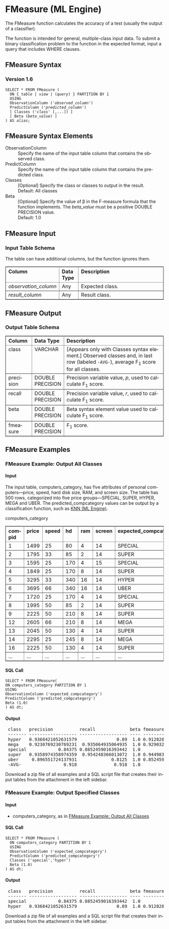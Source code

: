 <html><head></head><body><div class="nested0" aria-labelledby="ariaid-title1" topicindex="1" topicid="zad1507658869459" id="zad1507658869459"><h1 class="title topictitle1" id="ariaid-title1">FMeasure (ML Engine)</h1><div class="body conbody">
<p class="p">The FMeasure function calculates the accuracy of a test (usually the output of a classifier).</p>
<p class="p">The function is intended for general, multiple-class input data. To submit a binary classification problem to the function in the expected format, input a query that includes WHERE clauses.</p></div><div class="topic reference nested1" aria-labelledby="ariaid-title2" topicindex="2" topicid="uqc1507658915120" xml:lang="en-us" lang="en-us" id="uqc1507658915120">
<h2 class="title topictitle2" id="ariaid-title2">FMeasure Syntax</h2><div class="body refbody"><div class="section" id="uqc1507658915120__section_N1000E_N1000C_N10001">
<h3 class="title sectiontitle">Version 1.6</h3><pre class="pre codeblock" xml:space="preserve"><code>SELECT * FROM FMeasure (
  <span>ON { <var class="keyword varname">table</var> | <var class="keyword varname">view</var> | (<var class="keyword varname">query</var>) }</span> PARTITION BY 1
  USING
  ObservationColumn ('<var class="keyword varname">observed_column</var>')
  PredictColumn ('<var class="keyword varname">predicted_column</var>')
  [ Classes ('<var class="keyword varname">class</var>' [,...]) ]
  [ Beta (<var class="keyword varname">beta_value</var>) ]
) AS <var class="keyword varname">alias</var>;</code></pre></div></div></div><div class="topic reference nested1" aria-labelledby="ariaid-title3" topicindex="3" topicid="wwd1507658932203" xml:lang="en-us" lang="en-us" id="wwd1507658932203">
<h2 class="title topictitle2" id="ariaid-title3">FMeasure Syntax Elements</h2><div class="body refbody"><div class="section" id="wwd1507658932203__section_N10011_N1000E_N10001"><dl class="dl parml"><dt class="dt pt dlterm">ObservationColumn</dt><dd class="dd pd">Specify the name of the input table column that contains the observed class.</dd><dt class="dt pt dlterm">PredictColumn</dt><dd class="dd pd">Specify the name of the input table column that contains the predicted class.</dd><dt class="dt pt dlterm">Classes</dt><dd class="dd pd">[Optional] Specify the class or classes to output in the result.</dd><dd class="dd pd ddexpand">Default: All classes</dd><dt class="dt pt dlterm">Beta</dt><dd class="dd pd">[Optional] Specify the value of β in the F-measure formula that the function implements. The <var class="keyword varname">beta_value</var> must be a positive DOUBLE PRECISION value.</dd><dd class="dd pd ddexpand">Default: 1.0</dd></dl></div></div></div><div class="topic reference nested1" aria-labelledby="ariaid-title4" topicindex="4" topicid="vfa1507659349151" xml:lang="en-us" lang="en-us" id="vfa1507659349151">
<h2 class="title topictitle2" id="ariaid-title4">FMeasure Input</h2><div class="body refbody"><div class="section" id="vfa1507659349151__section_N1000E_N1000C_N10001">
<h3 class="title sectiontitle">Input Table Schema</h3>
<p class="p"><span>The table can have additional columns, but the function ignores them.</span></p><div class="tablenoborder"><table cellpadding="4" cellspacing="0" summary="" id="vfa1507659349151__table_N10014_N1000E_N1000C_N10001" class="table" frame="border" border="1" rules="all"><div class="caption"></div><colgroup span="1"><col style="width:25%" span="1"></col><col style="width:12.5%" span="1"></col><col style="width:62.5%" span="1"></col></colgroup><thead class="thead" style="text-align:left;"><tr class="row"><th class="entry nocellnorowborder" style="vertical-align:top;" id="d147303e152" rowspan="1" colspan="1">Column</th><th class="entry nocellnorowborder" style="vertical-align:top;" id="d147303e154" rowspan="1" colspan="1">Data Type</th><th class="entry cell-norowborder" style="vertical-align:top;" id="d147303e156" rowspan="1" colspan="1">Description</th></tr></thead><tbody class="tbody"><tr class="row"><td class="entry nocellnorowborder" style="vertical-align:top;" headers="d147303e152" rowspan="1" colspan="1"><var class="keyword varname">observation_column</var></td><td class="entry nocellnorowborder" style="vertical-align:top;" headers="d147303e154" rowspan="1" colspan="1">Any</td><td class="entry cell-norowborder" style="vertical-align:top;" headers="d147303e156" rowspan="1" colspan="1">Expected class.</td></tr><tr class="row"><td class="entry row-nocellborder" style="vertical-align:top;" headers="d147303e152" rowspan="1" colspan="1"><var class="keyword varname">result_column</var></td><td class="entry row-nocellborder" style="vertical-align:top;" headers="d147303e154" rowspan="1" colspan="1">Any</td><td class="entry cellrowborder" style="vertical-align:top;" headers="d147303e156" rowspan="1" colspan="1">Result class.</td></tr></tbody></table></div></div></div></div><div class="topic reference nested1" aria-labelledby="ariaid-title5" topicindex="5" topicid="ixa1507659364852" xml:lang="en-us" lang="en-us" id="ixa1507659364852">
<h2 class="title topictitle2" id="ariaid-title5">FMeasure Output</h2><div class="body refbody"><div class="section" id="ixa1507659364852__section_vbt_gd5_wcb">
<h3 class="title sectiontitle">Output Table Schema</h3><div class="tablenoborder"><table cellpadding="4" cellspacing="0" summary="" id="ixa1507659364852__table_N1000E_N1000C_N10001" class="table" frame="border" border="1" rules="all"><div class="caption"></div><colgroup span="1"><col style="width:16.666666666666664%" span="1"></col><col style="width:16.666666666666664%" span="1"></col><col style="width:66.66666666666666%" span="1"></col></colgroup><thead class="thead" style="text-align:left;"><tr class="row"><th class="entry nocellnorowborder" style="vertical-align:top;" id="d147303e194" rowspan="1" colspan="1">Column</th><th class="entry nocellnorowborder" style="vertical-align:top;" id="d147303e196" rowspan="1" colspan="1">Data Type</th><th class="entry cell-norowborder" style="vertical-align:top;" id="d147303e198" rowspan="1" colspan="1">Description</th></tr></thead><tbody class="tbody"><tr class="row"><td class="entry nocellnorowborder" style="vertical-align:top;" headers="d147303e194" rowspan="1" colspan="1">class</td><td class="entry nocellnorowborder" style="vertical-align:top;" headers="d147303e196" rowspan="1" colspan="1">VARCHAR</td><td class="entry cell-norowborder" style="vertical-align:top;" headers="d147303e198" rowspan="1" colspan="1">[Appears only with Classes syntax element.] Observed classes and, in last row (labeled <code class="ph codeph">-AVG-</code>), average F<span><sub>1</sub></span> score for all classes.</td></tr><tr class="row"><td class="entry nocellnorowborder" style="vertical-align:top;" headers="d147303e194" rowspan="1" colspan="1">precision</td><td class="entry nocellnorowborder" style="vertical-align:top;" headers="d147303e196" rowspan="1" colspan="1">DOUBLE PRECISION</td><td class="entry cell-norowborder" style="vertical-align:top;" headers="d147303e198" rowspan="1" colspan="1">Precision variable value, <var class="keyword varname">p</var>, used to calculate F<span><sub>1</sub></span> score.</td></tr><tr class="row"><td class="entry nocellnorowborder" style="vertical-align:top;" headers="d147303e194" rowspan="1" colspan="1">recall</td><td class="entry nocellnorowborder" style="vertical-align:top;" headers="d147303e196" rowspan="1" colspan="1">DOUBLE PRECISION</td><td class="entry cell-norowborder" style="vertical-align:top;" headers="d147303e198" rowspan="1" colspan="1">Precision variable value, <var class="keyword varname">r</var>, used to calculate F<span><sub>1</sub></span> score.</td></tr><tr class="row"><td class="entry nocellnorowborder" style="vertical-align:top;" headers="d147303e194" rowspan="1" colspan="1">beta</td><td class="entry nocellnorowborder" style="vertical-align:top;" headers="d147303e196" rowspan="1" colspan="1">DOUBLE PRECISION</td><td class="entry cell-norowborder" style="vertical-align:top;" headers="d147303e198" rowspan="1" colspan="1">Beta syntax element value used to calculate F<span><sub>1</sub></span> score.</td></tr><tr class="row"><td class="entry row-nocellborder" style="vertical-align:top;" headers="d147303e194" rowspan="1" colspan="1">fmeasure</td><td class="entry row-nocellborder" style="vertical-align:top;" headers="d147303e196" rowspan="1" colspan="1">DOUBLE PRECISION</td><td class="entry cellrowborder" style="vertical-align:top;" headers="d147303e198" rowspan="1" colspan="1">F<span><sub>1</sub></span> score.</td></tr></tbody></table></div></div></div></div><div class="topic concept nested1" aria-labelledby="ariaid-title6" topicindex="6" topicid="acb1510785554295" xml:lang="en-us" lang="en-us" id="acb1510785554295">
<h2 class="title topictitle2" id="ariaid-title6">FMeasure Examples</h2><div class="topic reference nested2" aria-labelledby="ariaid-title7" topicindex="7" topicid="yik1524168555227" xml:lang="en-us" lang="en-us" id="yik1524168555227">
<h3 class="title topictitle3" id="ariaid-title7">FMeasure Example: Output All Classes</h3><div class="body refbody"><div class="section" id="yik1524168555227__section_pjj_gjt_r2b">
<h4 class="title sectiontitle">Input</h4>
<p class="p">The input table, computers_category, has five attributes of personal computers—price, speed, hard disk size, RAM, and screen size. The table has 500 rows, categorized into five price groups—SPECIAL, SUPER, HYPER, MEGA and UBER. The predicted_compcategory values can be output by a classification function, such as <a href="rtp1558469989713.md#yqt1507665743867">KNN (ML Engine)</a>.</p><div class="tablenoborder"><table cellpadding="4" cellspacing="0" summary="" id="yik1524168555227__table_b5k_kjt_r2b" class="table" frame="border" border="1" rules="all"><div class="caption"><span>computers_category</span></div><colgroup span="1"><col style="width:12.5%" span="1"></col><col style="width:12.5%" span="1"></col><col style="width:12.5%" span="1"></col><col style="width:12.5%" span="1"></col><col style="width:12.5%" span="1"></col><col style="width:12.5%" span="1"></col><col style="width:12.5%" span="1"></col><col style="width:12.5%" span="1"></col></colgroup><thead class="thead" style="text-align:left;"><tr class="row"><th class="entry cellrowborder" style="vertical-align:top;" id="d147303e322" rowspan="1" colspan="1">compid</th><th class="entry cellrowborder" style="vertical-align:top;" id="d147303e324" rowspan="1" colspan="1">price</th><th class="entry cellrowborder" style="vertical-align:top;" id="d147303e326" rowspan="1" colspan="1">speed</th><th class="entry cellrowborder" style="vertical-align:top;" id="d147303e328" rowspan="1" colspan="1">hd</th><th class="entry cellrowborder" style="vertical-align:top;" id="d147303e330" rowspan="1" colspan="1">ram</th><th class="entry cellrowborder" style="vertical-align:top;" id="d147303e332" rowspan="1" colspan="1">screen</th><th class="entry cellrowborder" style="vertical-align:top;" id="d147303e334" rowspan="1" colspan="1">expected_compcategory</th><th class="entry cellrowborder" style="vertical-align:top;" id="d147303e336" rowspan="1" colspan="1">predicted_compcategory</th></tr></thead><tbody class="tbody"><tr class="row"><td class="entry cellrowborder" style="vertical-align:top;" headers="d147303e322" rowspan="1" colspan="1">1</td><td class="entry cellrowborder" style="vertical-align:top;" headers="d147303e324" rowspan="1" colspan="1">1499</td><td class="entry cellrowborder" style="vertical-align:top;" headers="d147303e326" rowspan="1" colspan="1">25</td><td class="entry cellrowborder" style="vertical-align:top;" headers="d147303e328" rowspan="1" colspan="1">80</td><td class="entry cellrowborder" style="vertical-align:top;" headers="d147303e330" rowspan="1" colspan="1">4</td><td class="entry cellrowborder" style="vertical-align:top;" headers="d147303e332" rowspan="1" colspan="1">14</td><td class="entry cellrowborder" style="vertical-align:top;" headers="d147303e334" rowspan="1" colspan="1">SPECIAL</td><td class="entry cellrowborder" style="vertical-align:top;" headers="d147303e336" rowspan="1" colspan="1">SPECIAL</td></tr><tr class="row"><td class="entry cellrowborder" style="vertical-align:top;" headers="d147303e322" rowspan="1" colspan="1">2</td><td class="entry cellrowborder" style="vertical-align:top;" headers="d147303e324" rowspan="1" colspan="1">1795</td><td class="entry cellrowborder" style="vertical-align:top;" headers="d147303e326" rowspan="1" colspan="1">33</td><td class="entry cellrowborder" style="vertical-align:top;" headers="d147303e328" rowspan="1" colspan="1">85</td><td class="entry cellrowborder" style="vertical-align:top;" headers="d147303e330" rowspan="1" colspan="1">2</td><td class="entry cellrowborder" style="vertical-align:top;" headers="d147303e332" rowspan="1" colspan="1">14</td><td class="entry cellrowborder" style="vertical-align:top;" headers="d147303e334" rowspan="1" colspan="1">SUPER</td><td class="entry cellrowborder" style="vertical-align:top;" headers="d147303e336" rowspan="1" colspan="1">SUPER</td></tr><tr class="row"><td class="entry cellrowborder" style="vertical-align:top;" headers="d147303e322" rowspan="1" colspan="1">3</td><td class="entry cellrowborder" style="vertical-align:top;" headers="d147303e324" rowspan="1" colspan="1">1595</td><td class="entry cellrowborder" style="vertical-align:top;" headers="d147303e326" rowspan="1" colspan="1">25</td><td class="entry cellrowborder" style="vertical-align:top;" headers="d147303e328" rowspan="1" colspan="1">170</td><td class="entry cellrowborder" style="vertical-align:top;" headers="d147303e330" rowspan="1" colspan="1">4</td><td class="entry cellrowborder" style="vertical-align:top;" headers="d147303e332" rowspan="1" colspan="1">15</td><td class="entry cellrowborder" style="vertical-align:top;" headers="d147303e334" rowspan="1" colspan="1">SPECIAL</td><td class="entry cellrowborder" style="vertical-align:top;" headers="d147303e336" rowspan="1" colspan="1">SPECIAL</td></tr><tr class="row"><td class="entry cellrowborder" style="vertical-align:top;" headers="d147303e322" rowspan="1" colspan="1">4</td><td class="entry cellrowborder" style="vertical-align:top;" headers="d147303e324" rowspan="1" colspan="1">1849</td><td class="entry cellrowborder" style="vertical-align:top;" headers="d147303e326" rowspan="1" colspan="1">25</td><td class="entry cellrowborder" style="vertical-align:top;" headers="d147303e328" rowspan="1" colspan="1">170</td><td class="entry cellrowborder" style="vertical-align:top;" headers="d147303e330" rowspan="1" colspan="1">8</td><td class="entry cellrowborder" style="vertical-align:top;" headers="d147303e332" rowspan="1" colspan="1">14</td><td class="entry cellrowborder" style="vertical-align:top;" headers="d147303e334" rowspan="1" colspan="1">SUPER</td><td class="entry cellrowborder" style="vertical-align:top;" headers="d147303e336" rowspan="1" colspan="1">HYPER</td></tr><tr class="row"><td class="entry cellrowborder" style="vertical-align:top;" headers="d147303e322" rowspan="1" colspan="1">5</td><td class="entry cellrowborder" style="vertical-align:top;" headers="d147303e324" rowspan="1" colspan="1">3295</td><td class="entry cellrowborder" style="vertical-align:top;" headers="d147303e326" rowspan="1" colspan="1">33</td><td class="entry cellrowborder" style="vertical-align:top;" headers="d147303e328" rowspan="1" colspan="1">340</td><td class="entry cellrowborder" style="vertical-align:top;" headers="d147303e330" rowspan="1" colspan="1">16</td><td class="entry cellrowborder" style="vertical-align:top;" headers="d147303e332" rowspan="1" colspan="1">14</td><td class="entry cellrowborder" style="vertical-align:top;" headers="d147303e334" rowspan="1" colspan="1">HYPER</td><td class="entry cellrowborder" style="vertical-align:top;" headers="d147303e336" rowspan="1" colspan="1">SUPER</td></tr><tr class="row"><td class="entry cellrowborder" style="vertical-align:top;" headers="d147303e322" rowspan="1" colspan="1">6</td><td class="entry cellrowborder" style="vertical-align:top;" headers="d147303e324" rowspan="1" colspan="1">3695</td><td class="entry cellrowborder" style="vertical-align:top;" headers="d147303e326" rowspan="1" colspan="1">66</td><td class="entry cellrowborder" style="vertical-align:top;" headers="d147303e328" rowspan="1" colspan="1">340</td><td class="entry cellrowborder" style="vertical-align:top;" headers="d147303e330" rowspan="1" colspan="1">16</td><td class="entry cellrowborder" style="vertical-align:top;" headers="d147303e332" rowspan="1" colspan="1">14</td><td class="entry cellrowborder" style="vertical-align:top;" headers="d147303e334" rowspan="1" colspan="1">UBER</td><td class="entry cellrowborder" style="vertical-align:top;" headers="d147303e336" rowspan="1" colspan="1">SPECIAL</td></tr><tr class="row"><td class="entry cellrowborder" style="vertical-align:top;" headers="d147303e322" rowspan="1" colspan="1">7</td><td class="entry cellrowborder" style="vertical-align:top;" headers="d147303e324" rowspan="1" colspan="1">1720</td><td class="entry cellrowborder" style="vertical-align:top;" headers="d147303e326" rowspan="1" colspan="1">25</td><td class="entry cellrowborder" style="vertical-align:top;" headers="d147303e328" rowspan="1" colspan="1">170</td><td class="entry cellrowborder" style="vertical-align:top;" headers="d147303e330" rowspan="1" colspan="1">4</td><td class="entry cellrowborder" style="vertical-align:top;" headers="d147303e332" rowspan="1" colspan="1">14</td><td class="entry cellrowborder" style="vertical-align:top;" headers="d147303e334" rowspan="1" colspan="1">SPECIAL</td><td class="entry cellrowborder" style="vertical-align:top;" headers="d147303e336" rowspan="1" colspan="1">SPECIAL</td></tr><tr class="row"><td class="entry cellrowborder" style="vertical-align:top;" headers="d147303e322" rowspan="1" colspan="1">8</td><td class="entry cellrowborder" style="vertical-align:top;" headers="d147303e324" rowspan="1" colspan="1">1995</td><td class="entry cellrowborder" style="vertical-align:top;" headers="d147303e326" rowspan="1" colspan="1">50</td><td class="entry cellrowborder" style="vertical-align:top;" headers="d147303e328" rowspan="1" colspan="1">85</td><td class="entry cellrowborder" style="vertical-align:top;" headers="d147303e330" rowspan="1" colspan="1">2</td><td class="entry cellrowborder" style="vertical-align:top;" headers="d147303e332" rowspan="1" colspan="1">14</td><td class="entry cellrowborder" style="vertical-align:top;" headers="d147303e334" rowspan="1" colspan="1">SUPER</td><td class="entry cellrowborder" style="vertical-align:top;" headers="d147303e336" rowspan="1" colspan="1">SUPER</td></tr><tr class="row"><td class="entry cellrowborder" style="vertical-align:top;" headers="d147303e322" rowspan="1" colspan="1">9</td><td class="entry cellrowborder" style="vertical-align:top;" headers="d147303e324" rowspan="1" colspan="1">2225</td><td class="entry cellrowborder" style="vertical-align:top;" headers="d147303e326" rowspan="1" colspan="1">50</td><td class="entry cellrowborder" style="vertical-align:top;" headers="d147303e328" rowspan="1" colspan="1">210</td><td class="entry cellrowborder" style="vertical-align:top;" headers="d147303e330" rowspan="1" colspan="1">8</td><td class="entry cellrowborder" style="vertical-align:top;" headers="d147303e332" rowspan="1" colspan="1">14</td><td class="entry cellrowborder" style="vertical-align:top;" headers="d147303e334" rowspan="1" colspan="1">SUPER</td><td class="entry cellrowborder" style="vertical-align:top;" headers="d147303e336" rowspan="1" colspan="1">SUPER</td></tr><tr class="row"><td class="entry cellrowborder" style="vertical-align:top;" headers="d147303e322" rowspan="1" colspan="1">12</td><td class="entry cellrowborder" style="vertical-align:top;" headers="d147303e324" rowspan="1" colspan="1">2605</td><td class="entry cellrowborder" style="vertical-align:top;" headers="d147303e326" rowspan="1" colspan="1">66</td><td class="entry cellrowborder" style="vertical-align:top;" headers="d147303e328" rowspan="1" colspan="1">210</td><td class="entry cellrowborder" style="vertical-align:top;" headers="d147303e330" rowspan="1" colspan="1">8</td><td class="entry cellrowborder" style="vertical-align:top;" headers="d147303e332" rowspan="1" colspan="1">14</td><td class="entry cellrowborder" style="vertical-align:top;" headers="d147303e334" rowspan="1" colspan="1">MEGA</td><td class="entry cellrowborder" style="vertical-align:top;" headers="d147303e336" rowspan="1" colspan="1">UBER</td></tr><tr class="row"><td class="entry cellrowborder" style="vertical-align:top;" headers="d147303e322" rowspan="1" colspan="1">13</td><td class="entry cellrowborder" style="vertical-align:top;" headers="d147303e324" rowspan="1" colspan="1">2045</td><td class="entry cellrowborder" style="vertical-align:top;" headers="d147303e326" rowspan="1" colspan="1">50</td><td class="entry cellrowborder" style="vertical-align:top;" headers="d147303e328" rowspan="1" colspan="1">130</td><td class="entry cellrowborder" style="vertical-align:top;" headers="d147303e330" rowspan="1" colspan="1">4</td><td class="entry cellrowborder" style="vertical-align:top;" headers="d147303e332" rowspan="1" colspan="1">14</td><td class="entry cellrowborder" style="vertical-align:top;" headers="d147303e334" rowspan="1" colspan="1">SUPER</td><td class="entry cellrowborder" style="vertical-align:top;" headers="d147303e336" rowspan="1" colspan="1">SUPER</td></tr><tr class="row"><td class="entry cellrowborder" style="vertical-align:top;" headers="d147303e322" rowspan="1" colspan="1">14</td><td class="entry cellrowborder" style="vertical-align:top;" headers="d147303e324" rowspan="1" colspan="1">2295</td><td class="entry cellrowborder" style="vertical-align:top;" headers="d147303e326" rowspan="1" colspan="1">25</td><td class="entry cellrowborder" style="vertical-align:top;" headers="d147303e328" rowspan="1" colspan="1">245</td><td class="entry cellrowborder" style="vertical-align:top;" headers="d147303e330" rowspan="1" colspan="1">8</td><td class="entry cellrowborder" style="vertical-align:top;" headers="d147303e332" rowspan="1" colspan="1">14</td><td class="entry cellrowborder" style="vertical-align:top;" headers="d147303e334" rowspan="1" colspan="1">MEGA</td><td class="entry cellrowborder" style="vertical-align:top;" headers="d147303e336" rowspan="1" colspan="1">MEGA</td></tr><tr class="row"><td class="entry cellrowborder" style="vertical-align:top;" headers="d147303e322" rowspan="1" colspan="1">16</td><td class="entry cellrowborder" style="vertical-align:top;" headers="d147303e324" rowspan="1" colspan="1">2225</td><td class="entry cellrowborder" style="vertical-align:top;" headers="d147303e326" rowspan="1" colspan="1">50</td><td class="entry cellrowborder" style="vertical-align:top;" headers="d147303e328" rowspan="1" colspan="1">130</td><td class="entry cellrowborder" style="vertical-align:top;" headers="d147303e330" rowspan="1" colspan="1">4</td><td class="entry cellrowborder" style="vertical-align:top;" headers="d147303e332" rowspan="1" colspan="1">14</td><td class="entry cellrowborder" style="vertical-align:top;" headers="d147303e334" rowspan="1" colspan="1">SUPER</td><td class="entry cellrowborder" style="vertical-align:top;" headers="d147303e336" rowspan="1" colspan="1">SUPER</td></tr><tr class="row"><td class="entry cellrowborder" style="vertical-align:top;" headers="d147303e322" rowspan="1" colspan="1">...</td><td class="entry cellrowborder" style="vertical-align:top;" headers="d147303e324" rowspan="1" colspan="1">...</td><td class="entry cellrowborder" style="vertical-align:top;" headers="d147303e326" rowspan="1" colspan="1">...</td><td class="entry cellrowborder" style="vertical-align:top;" headers="d147303e328" rowspan="1" colspan="1">...</td><td class="entry cellrowborder" style="vertical-align:top;" headers="d147303e330" rowspan="1" colspan="1">...</td><td class="entry cellrowborder" style="vertical-align:top;" headers="d147303e332" rowspan="1" colspan="1">...</td><td class="entry cellrowborder" style="vertical-align:top;" headers="d147303e334" rowspan="1" colspan="1">...</td><td class="entry cellrowborder" style="vertical-align:top;" headers="d147303e336" rowspan="1" colspan="1">...</td></tr></tbody></table></div></div><div class="section" id="yik1524168555227__section_ghm_cmc_4db">
<h4 class="title sectiontitle">SQL Call</h4><pre class="pre codeblock" xml:space="preserve"><code>SELECT * FROM FMeasure(
ON computers_category PARTITION BY 1
USING
ObservationColumn ('expected_compcategory')
PredictColumn ('predicted_compcategory')
Beta (1.0)
) AS dt;</code></pre></div><div class="section" id="yik1524168555227__section_e2y_cmc_4db">
<h4 class="title sectiontitle">Output</h4><pre class="pre screen" xml:space="preserve"> class   precision          recall             beta fmeasure           
 ------- ------------------ ------------------ ---- ------------------ 
 hyper   0.9368421052631579               0.89  1.0 0.9128205128205129
 mega    0.9230769230769231  0.935064935064935  1.0 0.9290322580645162
 special            0.84375 0.8852459016393442  1.0              0.864
 super   0.9358974358974359  0.954248366013072  1.0 0.9449838187702266
 uber     0.896551724137931             0.8125  1.0 0.8524590163934426
 -AVG-                0.918              0.918  1.0              0.918</pre>
<p class="p">Download a zip file of all examples and a SQL script file that creates their input tables from the attachment in the left sidebar.</p></div></div></div><div class="topic reference nested2" aria-labelledby="ariaid-title8" topicindex="8" topicid="xpt1524168584990" xml:lang="en-us" lang="en-us" id="xpt1524168584990">
<h3 class="title topictitle3" id="ariaid-title8">FMeasure Example: Output Specified Classes</h3><div class="body refbody"><div class="section" id="xpt1524168584990__section_pjj_gjt_r2b">
<h4 class="title sectiontitle">Input</h4>
<ul class="ul" id="xpt1524168584990__ul_rl3_kkt_r2b">
<li class="li">computers_category, as in <a href="pph1558121232440.md#yik1524168555227">FMeasure Example: Output All Classes</a></li></ul></div><div class="section" id="xpt1524168584990__section_ghm_cmc_4db">
<h4 class="title sectiontitle">SQL Call</h4><pre class="pre codeblock" xml:space="preserve"><code>SELECT * FROM FMeasure (
  ON computers_category PARTITION BY 1
  USING
  ObservationColumn ('expected_compcategory')
  PredictColumn ('predicted_compcategory')
  Classes ('special','hyper')
  Beta (1.0)
) AS dt;</code></pre></div><div class="section" id="xpt1524168584990__section_e2y_cmc_4db">
<h4 class="title sectiontitle">Output</h4><pre class="pre screen" xml:space="preserve"> class   precision          recall             beta fmeasure           
 ------- ------------------ ------------------ ---- ------------------ 
 special            0.84375 0.8852459016393442  1.0              0.864
 hyper   0.9368421052631579               0.89  1.0 0.9128205128205129</pre>
<p class="p">Download a zip file of all examples and a SQL script file that creates their input tables from the attachment in the left sidebar.</p></div></div></div></div></div></body></html>
